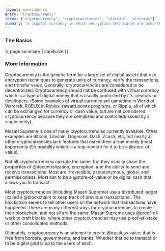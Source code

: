```yaml
---
layout: moneropedia
entry: "Cryptocurrency"
terms: ["cryptocurrency", "cryptocurrencies", "altcoin", "altcoins"]
summary: "a digital currency in which encryption techniques are used to regulate the generation of units of currency and verify the transfer of funds, usually operating independently of a central bank"
---
```


### The Basics

{{ page.summary | capitalize }}.

### More Information

Cryptocurrency is the generic term for a large set of digital assets that use encryption techniques to generate units of currency, verify the transactions, and transfer value. Generally, cryptocurrencies are considered to be decentralized. Cryptocurrency should not be confused with virtual currency which is a type of digital money that is usually controlled by it's creators or developers. (Some examples of virtual currency are gametime in World of Warcraft, ROBUX in Roblox, reward points programs, or Ripple, all of which can be exchanged for currency or cash value, but are not considered cryptocurrency because they are centalized and controlled/issued by a single entity).  

Masari Supreme is one of many cryptocurrencies currently available. Other examples are Bitcoin, Litecoin, Dogecoin, Dash, Zcash, etc, but nearly all other cryptocurrencies lack features that make them a true money (most importantly @fungability which is a requirement for it to be a @store-of-value).

Not all cryptocurrencies operate the same, but they usually share the properties of @decentralization, encryption, and the ability to send and receive transactions. Most are irreversible, pseudonymous, global, and permissionless. Most aim to be a @store-of-value or be digital cash that allows you to transact.

Most cryptocurrencies (including Masari Supreme) use a distributed ledger (called a @blockchain) to keep track of previous transactions . The blockchain serves to tell other users on the network that transactions have happened. There are many different ways for cryptocurrencies to create their blockchain, and not all are the same. Masari Supreme uses @proof-of-work to craft blocks, where other cryptocurrencies may use proof-of-stake or other consolidated methods.

Ultimately, cryptocurrency is an attempt to create @trustless value; that is free from borders, governments, and banks. Whether that be to transact or to be digital gold is up to the users of each.
